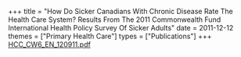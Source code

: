 +++
title = "How Do Sicker Canadians With Chronic Disease Rate The Health Care System?  Results From The 2011 Commonwealth Fund International Health Policy Survey Of Sicker Adults"
date = 2011-12-12
themes = ["Primary Health Care"]
types = ["Publications"]
+++
[HCC\_CW6\_EN\_120911.pdf](/files/HCC_CW6_EN_120911.pdf)
